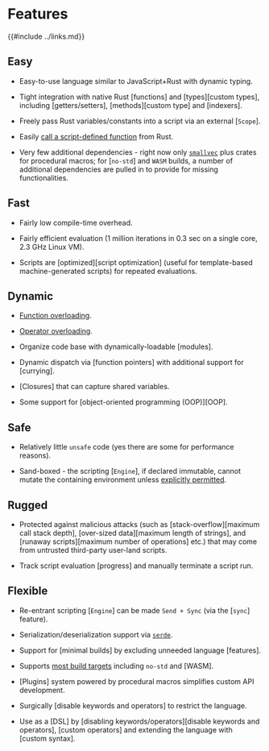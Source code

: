 Features
========

{{#include ../links.md}}

Easy
----

* Easy-to-use language similar to JavaScript+Rust with dynamic typing.

* Tight integration with native Rust [functions] and [types][custom types], including [getters/setters], [methods][custom type] and [indexers].

* Freely pass Rust variables/constants into a script via an external [`Scope`].

* Easily [call a script-defined function]({{rootUrl}}/engine/call-fn.md) from Rust.

* Very few additional dependencies - right now only [`smallvec`](https://crates.io/crates/smallvec/) plus crates for procedural macros;
  for [`no-std`] and `WASM` builds, a number of additional dependencies are pulled in to provide for missing functionalities.

Fast
----

* Fairly low compile-time overhead.

* Fairly efficient evaluation (1 million iterations in 0.3 sec on a single core, 2.3 GHz Linux VM).

* Scripts are [optimized][script optimization] (useful for template-based machine-generated scripts) for repeated evaluations.

Dynamic
-------

* [Function overloading]({{rootUrl}}/language/overload.md).

* [Operator overloading]({{rootUrl}}/rust/operators.md).

* Organize code base with dynamically-loadable [modules].

* Dynamic dispatch via [function pointers] with additional support for [currying].

* [Closures] that can capture shared variables.

* Some support for [object-oriented programming (OOP)][OOP].

Safe
----

* Relatively little `unsafe` code (yes there are some for performance reasons).

* Sand-boxed - the scripting [`Engine`], if declared immutable, cannot mutate the containing environment unless [explicitly permitted]({{rootUrl}}/patterns/control.md).

Rugged
------

* Protected against malicious attacks (such as [stack-overflow][maximum call stack depth], [over-sized data][maximum length of strings], and [runaway scripts][maximum number of operations] etc.) that may come from untrusted third-party user-land scripts.

* Track script evaluation [progress] and manually terminate a script run.

Flexible
--------

* Re-entrant scripting [`Engine`] can be made `Send + Sync` (via the [`sync`] feature).

* Serialization/deserialization support via [`serde`](https://crates.io/crates/serde).

* Support for [minimal builds] by excluding unneeded language [features].

* Supports [most build targets](targets.md) including `no-std` and [WASM].

* [Plugins] system powered by procedural macros simplifies custom API development.

* Surgically [disable keywords and operators] to restrict the language.

* Use as a [DSL] by [disabling keywords/operators][disable keywords and operators], [custom operators]
  and extending the language with [custom syntax].
